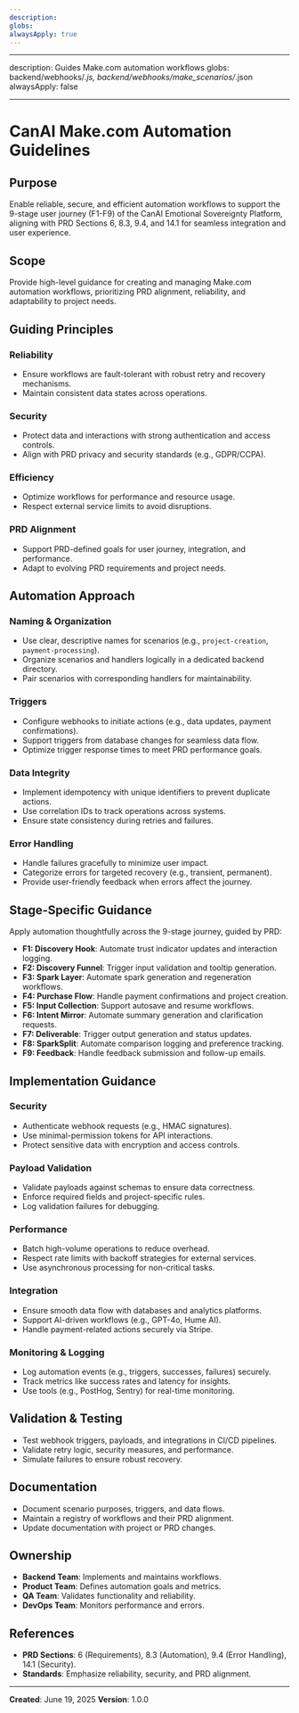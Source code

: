 ```yaml
---
description:
globs:
alwaysApply: true
---
```


---

description: Guides Make.com automation workflows globs: backend/webhooks/_.js,
backend/webhooks/make_scenarios/_.json alwaysApply: false

---

# CanAI Make.com Automation Guidelines

## Purpose

Enable reliable, secure, and efficient automation workflows to support the 9-stage user journey
(F1-F9) of the CanAI Emotional Sovereignty Platform, aligning with PRD Sections 6, 8.3, 9.4, and
14.1 for seamless integration and user experience.

## Scope

Provide high-level guidance for creating and managing Make.com automation workflows, prioritizing
PRD alignment, reliability, and adaptability to project needs.

## Guiding Principles

### Reliability

- Ensure workflows are fault-tolerant with robust retry and recovery mechanisms.
- Maintain consistent data states across operations.

### Security

- Protect data and interactions with strong authentication and access controls.
- Align with PRD privacy and security standards (e.g., GDPR/CCPA).

### Efficiency

- Optimize workflows for performance and resource usage.
- Respect external service limits to avoid disruptions.

### PRD Alignment

- Support PRD-defined goals for user journey, integration, and performance.
- Adapt to evolving PRD requirements and project needs.

## Automation Approach

### Naming & Organization

- Use clear, descriptive names for scenarios (e.g., `project-creation`, `payment-processing`).
- Organize scenarios and handlers logically in a dedicated backend directory.
- Pair scenarios with corresponding handlers for maintainability.

### Triggers

- Configure webhooks to initiate actions (e.g., data updates, payment confirmations).
- Support triggers from database changes for seamless data flow.
- Optimize trigger response times to meet PRD performance goals.

### Data Integrity

- Implement idempotency with unique identifiers to prevent duplicate actions.
- Use correlation IDs to track operations across systems.
- Ensure state consistency during retries and failures.

### Error Handling

- Handle failures gracefully to minimize user impact.
- Categorize errors for targeted recovery (e.g., transient, permanent).
- Provide user-friendly feedback when errors affect the journey.

## Stage-Specific Guidance

Apply automation thoughtfully across the 9-stage journey, guided by PRD:

- **F1: Discovery Hook**: Automate trust indicator updates and interaction logging.
- **F2: Discovery Funnel**: Trigger input validation and tooltip generation.
- **F3: Spark Layer**: Automate spark generation and regeneration workflows.
- **F4: Purchase Flow**: Handle payment confirmations and project creation.
- **F5: Input Collection**: Support autosave and resume workflows.
- **F6: Intent Mirror**: Automate summary generation and clarification requests.
- **F7: Deliverable**: Trigger output generation and status updates.
- **F8: SparkSplit**: Automate comparison logging and preference tracking.
- **F9: Feedback**: Handle feedback submission and follow-up emails.

## Implementation Guidance

### Security

- Authenticate webhook requests (e.g., HMAC signatures).
- Use minimal-permission tokens for API interactions.
- Protect sensitive data with encryption and access controls.

### Payload Validation

- Validate payloads against schemas to ensure data correctness.
- Enforce required fields and project-specific rules.
- Log validation failures for debugging.

### Performance

- Batch high-volume operations to reduce overhead.
- Respect rate limits with backoff strategies for external services.
- Use asynchronous processing for non-critical tasks.

### Integration

- Ensure smooth data flow with databases and analytics platforms.
- Support AI-driven workflows (e.g., GPT-4o, Hume AI).
- Handle payment-related actions securely via Stripe.

### Monitoring & Logging

- Log automation events (e.g., triggers, successes, failures) securely.
- Track metrics like success rates and latency for insights.
- Use tools (e.g., PostHog, Sentry) for real-time monitoring.

## Validation & Testing

- Test webhook triggers, payloads, and integrations in CI/CD pipelines.
- Validate retry logic, security measures, and performance.
- Simulate failures to ensure robust recovery.

## Documentation

- Document scenario purposes, triggers, and data flows.
- Maintain a registry of workflows and their PRD alignment.
- Update documentation with project or PRD changes.

## Ownership

- **Backend Team**: Implements and maintains workflows.
- **Product Team**: Defines automation goals and metrics.
- **QA Team**: Validates functionality and reliability.
- **DevOps Team**: Monitors performance and errors.

## References

- **PRD Sections**: 6 (Requirements), 8.3 (Automation), 9.4 (Error Handling), 14.1 (Security).
- **Standards**: Emphasize reliability, security, and PRD alignment.

---

**Created**: June 19, 2025 **Version**: 1.0.0

